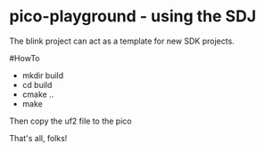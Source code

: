 # pico-playground - using the SDJ

The blink project can act as a template for new SDK projects.

#HowTo

* mkdir build
* cd build
* cmake ..
* make

Then copy the uf2 file to the pico

That's all, folks!
